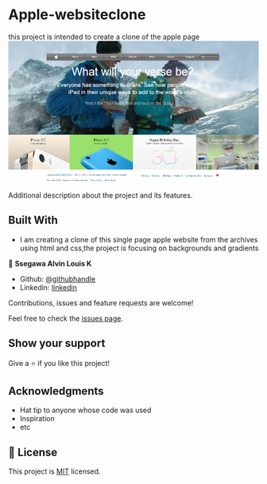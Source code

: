 # Apple-websiteclone
this project is intended to create a clone of the apple page 
![screenshot](\images\screenshot.png)

Additional description about the project and its features.

## Built With

- I am creating a clone of this single page apple website from the archives using html and css,the project is focusing on backgrounds and gradients 

👤 **Ssegawa Alvin Louis K**

- Github: [@githubhandle](https://github.com/alvinlouis29)
- Linkedin: [linkedin](https://linkedin.com/linkedinhandle/alvin-louis-632026183)


Contributions, issues and feature requests are welcome!

Feel free to check the [issues page](issues/).

## Show your support

Give a ⭐️ if you like this project!

## Acknowledgments

- Hat tip to anyone whose code was used
- Inspiration
- etc

## 📝 License

This project is [MIT](lic.url) licensed.
